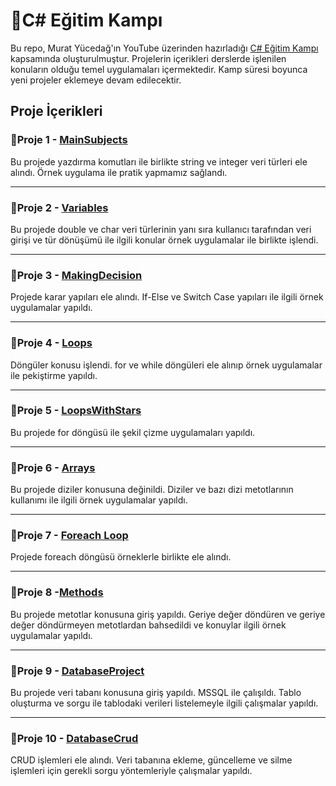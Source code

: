 # :rocket:C# Eğitim Kampı

Bu repo, Murat Yücedağ'ın YouTube üzerinden hazırladığı [C# Eğitim Kampı](https://www.youtube.com/playlist?list=PLKnjBHu2xXNPmFMvGKVHA_ijjrgUyNIXr) kapsamında oluşturulmuştur. Projelerin içerikleri derslerde işlenilen konuların olduğu temel uygulamaları içermektedir. 
Kamp süresi boyunca yeni projeler eklemeye devam edilecektir.



## Proje İçerikleri
### :pushpin:Proje 1 - [MainSubjects](https://github.com/yasinzkn/CSharpEgitimKampi/tree/master/01_MainSubjects)
Bu projede yazdırma komutları ile birlikte string ve integer veri türleri ele alındı. Örnek uygulama ile pratik yapmamız sağlandı.

---

### :pushpin:Proje 2 - [Variables](https://github.com/yasinzkn/CSharpEgitimKampi/tree/master/02_Variables)
Bu projede double ve char veri türlerinin yanı sıra kullanıcı tarafından veri girişi ve tür dönüşümü ile ilgili konular örnek uygulamalar ile birlikte işlendi.

---

### :pushpin:Proje 3 - [MakingDecision](https://github.com/yasinzkn/CSharpEgitimKampi/tree/master/03_MakingDecision)
Projede karar yapıları ele alındı. If-Else ve Switch Case yapıları ile ilgili örnek uygulamalar yapıldı.

---

### :pushpin:Proje 4 - [Loops](https://github.com/yasinzkn/CSharpEgitimKampi/tree/master/04_Loops)
Döngüler konusu işlendi. for ve while döngüleri ele alınıp örnek uygulamalar ile pekiştirme yapıldı.

---

### :pushpin:Proje 5 - [LoopsWithStars](https://github.com/yasinzkn/CSharpEgitimKampi/tree/master/05_LoopsWithStars)
Bu projede for döngüsü ile şekil çizme uygulamaları yapıldı.

---

### :pushpin:Proje 6 - [Arrays](https://github.com/yasinzkn/CSharpEgitimKampi/tree/master/06_Arrays)
Bu projede diziler konusuna değinildi. Diziler ve bazı dizi metotlarının kullanımı ile ilgili örnek uygulamalar yapıldı.

---

### :pushpin:Proje 7 - [Foreach Loop](https://github.com/yasinzkn/CSharpEgitimKampi/tree/master/07_ForeachLoop)
Projede foreach döngüsü örneklerle birlikte ele alındı.

---

### :pushpin:Proje 8 -[Methods](https://github.com/yasinzkn/CSharpEgitimKampi/tree/master/08_Methods)
Bu projede metotlar konusuna giriş yapıldı. Geriye değer döndüren ve geriye değer döndürmeyen metotlardan bahsedildi ve konuylar ilgili örnek uygulamalar yapıldı.

---

### :pushpin:Proje 9 - [DatabaseProject](https://github.com/yasinzkn/CSharpEgitimKampi/tree/master/09_DatabaseProject)
Bu projede veri tabanı konusuna giriş yapıldı. MSSQL ile çalışıldı. Tablo oluşturma ve sorgu ile tablodaki verileri listelemeyle ilgili çalışmalar yapıldı.

---

### :pushpin:Proje 10 - [DatabaseCrud](https://github.com/yasinzkn/CSharpEgitimKampi/tree/master/10_DatabaseCrud)
CRUD işlemleri ele alındı. Veri tabanına ekleme, güncelleme ve silme işlemleri için gerekli sorgu yöntemleriyle çalışmalar yapıldı.
